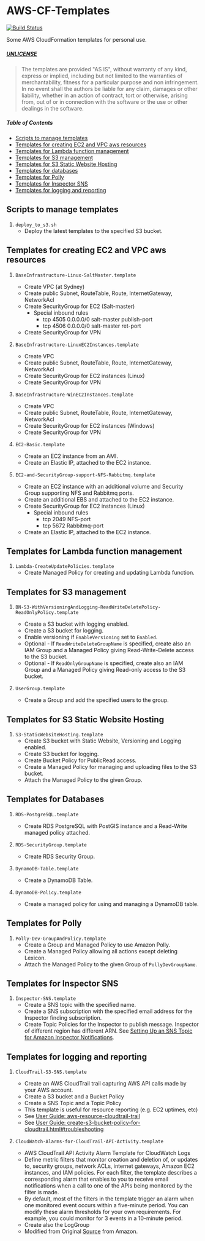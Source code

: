# AWS-CF-Templates

[![Build Status](https://travis-ci.org/kyhau/aws-cf-templates.svg?branch=master)](https://travis-ci.org/kyhau/aws-cf-templates)

Some AWS CloudFormation templates for personal use.

##### [UNLICENSE](LICENSE)

> The templates are provided "AS IS", without warranty of any kind, express or
implied, including but not limited to the warranties of merchantability,
fitness for a particular purpose and non infringement. In no event shall the
authors be liable for any claim, damages or other liability, whether in an
action of contract, tort or otherwise, arising from, out of or in connection
with the software or the use or other dealings in the software.



##### Table of Contents

- [Scripts to manage templates](#scripts-to-manage-templates)
- [Templates for creating EC2 and VPC aws resources](#templates-for-creating-ec2-and-vpc-aws-resources)
- [Templates for Lambda function management](#templates-for-lambda-function-management)
- [Templates for S3 management](#templates-for-s3-management)
- [Templates for S3 Static Website Hosting](#templates-for-s3-static-website-hosting)
- [Templates for databases](#templates-for-databases)
- [Templates for Polly](#templates-for-polly)
- [Templates for Inspector SNS](#templates-for-inspector-sns)
- [Templates for logging and reporting](#templates-for-logging-and-reporting)

## Scripts to manage templates

1. `deploy_to_s3.sh`
    - Deploy the latest templates to the specified S3 bucket.

## Templates for creating EC2 and VPC aws resources

1. `BaseInfrastructure-Linux-SaltMaster.template`
    - Create VPC (at Sydney)
    - Create public Subnet, RouteTable, Route, InternetGateway, NetworkAcl 
    - Create SecurityGroup for EC2 (Salt-master)
        - Special inbound rules
            - tcp 4505 0.0.0.0/0  salt-master publish-port
            - tcp 4506 0.0.0.0/0  salt-master ret-port
    - Create SecurityGroup for VPN

1. `BaseInfrastructure-LinuxEC2Instances.template`
    - Create VPC
    - Create public Subnet, RouteTable, Route, InternetGateway, NetworkAcl 
    - Create SecurityGroup for EC2 instances (Linux)
    - Create SecurityGroup for VPN

1. `BaseInfrastructure-WinEC2Instances.template`
    - Create VPC
    - Create public Subnet, RouteTable, Route, InternetGateway, NetworkAcl 
    - Create SecurityGroup for EC2 instances (Windows)
    - Create SecurityGroup for VPN

1. `EC2-Basic.template`
    - Create an EC2 instance from an AMI.
    - Create an Elastic IP, attached to the EC2 instance.

1. `EC2-and-SecurityGroup-support-NFS-Rabbitmq.template`
    - Create an EC2 instance with an additional volume and Security Group supporting NFS and Rabbitmq ports.
    - Create an additional EBS and attached to the EC2 instance.
    - Create SecurityGroup for EC2 instances (Linux)
        - Special inbound rules
            - tcp 2049 NFS-port
            - tcp 5672 Rabbitmq-port 
    - Create an Elastic IP, attached to the EC2 instance.


## Templates for Lambda function management

1. `Lambda-CreateUpdatePolicies.template`
    - Create Managed Policy for creating and updating Lambda function.

## Templates for S3 management

1. `BN-S3-WithVersioningAndLogging-ReadWriteDeletePolicy-ReadOnlyPolicy.template`
    - Create a S3 bucket with logging enabled.
    - Create a S3 bucket for logging.
    - Enable versioning if `EnableVersioning` set to `Enabled`.
    - Optional - If `ReadWriteDeleteGroupName` is specified, create also an IAM Group and a Managed Policy giving
      Read-Write-Delete access to the S3 bucket.
    - Optional - If `ReadOnlyGroupName` is specified, create also an IAM Group and a Managed Policy giving
      Read-only access to the S3 bucket.

1. `UserGroup.template`
    - Create a Group and add the specified users to the group.

## Templates for S3 Static Website Hosting

1. `S3-StaticWebsiteHosting.template`
    - Create S3 bucket with Static Website, Versioning and Logging enabled.
    - Create S3 bucket for logging.
    - Create Bucket Policy for PublicRead access.
    - Create a Managed Policy for managing and uploading files to the S3 bucket.
    - Attach the Managed Policy to the given Group.

## Templates for Databases

1. `RDS-PostgreSQL.template`
    - Create RDS PostgreSQL with PostGIS instance and a Read-Write managed policy attached.

1. `RDS-SecurityGroup.template`
    - Create RDS Security Group.

1. `DynamoDB-Table.template`
    - Create a DynamoDB Table.

1. `DynamoDB-Policy.template`
    - Create a managed policy for using and managing a DynamoDB table.

## Templates for Polly 

1. `Polly-Dev-GroupAndPolicy.template`
    - Create a Group and Managed Policy to use Amazon Polly.
    - Create a Managed Policy allowing all actions except deleting Lexicon.
    - Attach the Managed Policy to the given Group of `PollyDevGroupName`.

## Templates for Inspector SNS

1. `Inspector-SNS.template`
   - Create a SNS topic with the specified name.
   - Create a SNS subscription with the specified email address for the Inspector finding subscription.
   - Create Topic Policies for the Inspector to publish message. Inspector of different region has different ARN.
     See [Setting Up an SNS Topic for Amazon Inspector Notifications](https://docs.aws.amazon.com/inspector/latest/userguide/inspector_assessments.html#sns-topic).

## Templates for logging and reporting 

1. `CloudTrail-S3-SNS.template`
    - Create an AWS CloudTrail trail capturing AWS API calls made by your AWS account.
    - Create a S3 bucket and a Bucket Policy
    - Create a SNS Topic and a Topic Policy
    - This template is useful for resource reporting (e.g. EC2 uptimes, etc)
    - See [User Guide: aws-resource-cloudtrail-trail](http://docs.aws.amazon.com/AWSCloudFormation/latest/UserGuide/aws-resource-cloudtrail-trail.html)
    - See [User Guide: create-s3-bucket-policy-for-cloudtrail.html#troubleshooting](http://docs.aws.amazon.com/awscloudtrail/latest/userguide/create-s3-bucket-policy-for-cloudtrail.html#troubleshooting)

1. `CloudWatch-Alarms-for-CloudTrail-API-Activity.template`
    - AWS CloudTrail API Activity Alarm Template for CloudWatch Logs
    - Define metric filters that monitor creation and deletion of, or updates to, security groups, network ACLs, internet gateways, Amazon EC2 instances, and IAM policies. For each filter, the template describes a corresponding alarm that enables to you to receive email notifications when a call to one of the APIs being monitored by the filter is made.
    - By default, most of the filters in the template trigger an alarm when one monitored event occurs within a five-minute period. You can modify these alarm thresholds for your own requirements. For example, you could monitor for 3 events in a 10-minute period. 
    - Create also the LogGroup
    - Modified from Original [Source](https://s3-us-west-2.amazonaws.com/awscloudtrail/cloudwatch-alarms-for-cloudtrail-api-activity/CloudWatch_Alarms_for_CloudTrail_API_Activity.json) from Amazon.

